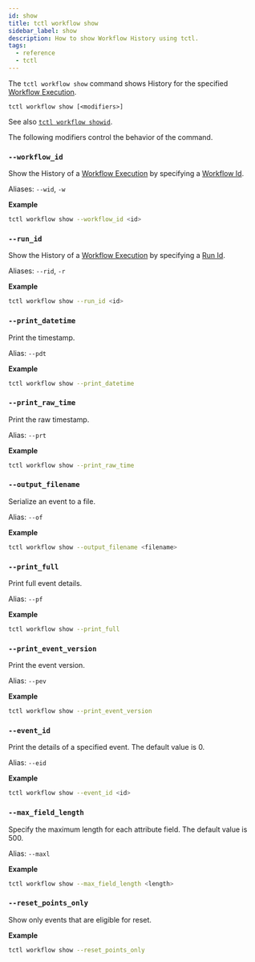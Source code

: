 ```yaml
---
id: show
title: tctl workflow show
sidebar_label: show
description: How to show Workflow History using tctl.
tags:
  - reference
  - tctl
---
```


The `tctl workflow show` command shows History for the specified [Workflow Execution](/concepts/what-is-a-workflow-execution).

`tctl workflow show [<modifiers>]`

See also [`tctl workflow showid`](/tctl/workflow/showid).

The following modifiers control the behavior of the command.

### `--workflow_id`

Show the History of a [Workflow Execution](/concepts/what-is-a-workflow-execution) by specifying a [Workflow Id](/concepts/what-is-a-workflow-id).

Aliases: `--wid`, `-w`

**Example**

```bash
tctl workflow show --workflow_id <id>
```

### `--run_id`

Show the History of a [Workflow Execution](/concepts/what-is-a-workflow-execution) by specifying a [Run Id](/concepts/what-is-a-run-id).

Aliases: `--rid`, `-r`

**Example**

```bash
tctl workflow show --run_id <id>
```

### `--print_datetime`

Print the timestamp.

Alias: `--pdt`

**Example**

```bash
tctl workflow show --print_datetime
```

### `--print_raw_time`

Print the raw timestamp.

Alias: `--prt`

**Example**

```bash
tctl workflow show --print_raw_time
```

### `--output_filename`

Serialize an event to a file.

Alias: `--of`

**Example**

```bash
tctl workflow show --output_filename <filename>
```

### `--print_full`

Print full event details.

Alias: `--pf`

**Example**

```bash
tctl workflow show --print_full
```

### `--print_event_version`

Print the event version.

Alias: `--pev`

**Example**

```bash
tctl workflow show --print_event_version
```

### `--event_id`

Print the details of a specified event.
The default value is 0.

Alias: `--eid`

**Example**

```bash
tctl workflow show --event_id <id>
```

### `--max_field_length`

Specify the maximum length for each attribute field.
The default value is 500.

Alias: `--maxl`

**Example**

```bash
tctl workflow show --max_field_length <length>
```

### `--reset_points_only`

Show only events that are eligible for reset.

**Example**

```bash
tctl workflow show --reset_points_only
```
